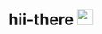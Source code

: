 # hii-there <img src="https://github.com/TheDudeThatCode/TheDudeThatCode/blob/master/Assets/Hi.gif" width="29px">
